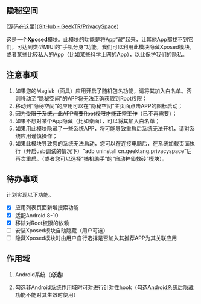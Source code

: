 ## 隐秘空间

[源码在这里]([GitHub - GeekTR/PrivacySpace](https://github.com/GeekTR/PrivacySpace))

这是一个**Xposed**模块。此模块的功能是将App“藏”起来，让其他App都找不到它们，可达到类型MIUI的“手机分身”功能。我们可以利用此模块隐藏Xposed模块，或者某些比较私人的App（比如某些科学上网的App），以此保护我们的隐私。

## 注意事项

1. 如果您的Magisk（面具）应用开启了随机包名功能，请将其加入白名单。否则移动至“隐秘空间”的APP将无法正确获取到Root权限；
2. 移动到“隐秘空间”的应用可以在“隐秘空间”主页面点击APP的图标启动；
3. ~~因为受限于系统，此APP需要Root权限才能正常工作~~（已不再需要）；
4. 如果不想对某个App隐藏（比如桌面），可以将其加入白名单；
5. 如果用此模块隐藏了一些系统APP，将可能导致重启后系统无法开机，请对系统应用谨慎操作；
6. 如果此模块导致您的系统无法启动，您可以在连接电脑后，在系统加载页面执行（开启usb调试的情况下）"adb uninstall cn.geektang.privacyspace"后再次重启。（或者您可以选择“搞机助手”的“自动神仙救砖”模块）。

## 待办事项

计划实现以下功能。

- [x] 应用列表页面新增搜索功能
- [x] 适配Android 8-10
- [x] 移除对Root权限的依赖
- [ ] 安装Xposed模块自动隐藏（用户可选）
- [ ] 隐藏Xposed模块时由用户自行选择是否加入其推荐APP为其关联应用

## 作用域

1. Android系统（**必选**）

2. 勾选非Android系统作用域时可对进行针对性hook（勾选Android系统后隐藏功能不能对其生效时使用）
